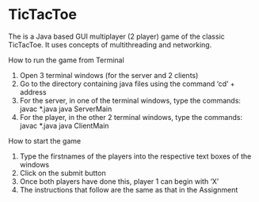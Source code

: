 # TicTacToe

The is a Java based GUI multiplayer (2 player) game of the classic TicTacToe. It uses concepts of multithreading and networking.

How to run the game from Terminal
1. Open 3 terminal windows (for the server and 2 clients)
2. Go to the directory containing java files using the command ‘cd’ + address
3. For the server, in one of the terminal windows, type the commands:
	javac *.java
	java ServerMain
4. For the player, in the other 2 terminal windows, type the commands:
	javac *.java
	java ClientMain

How to start the game
1. Type the firstnames of the players into the respective text boxes of the windows
2. Click on the submit button
3. Once both players have done this, player 1 can begin with ‘X’
4. The instructions that follow are the same as that in the Assignment

	
	 

	
